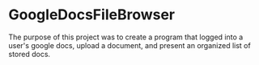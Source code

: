 # GoogleDocsFileBrowser
The purpose of this project was to create a program that logged into a user's google docs, upload a document, and present an organized list of stored docs.
